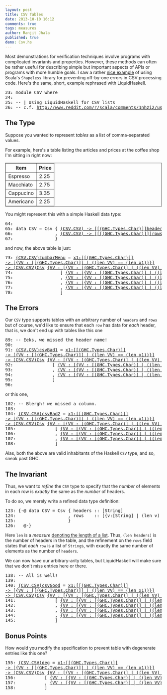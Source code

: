 ```yaml
---
layout: post
title: CSV Tables
date: 2013-10-10 16:12
comments: true
tags: measures
author: Ranjit Jhala
published: true 
demo: Csv.hs
---
```


Most demonstrations for verification techniques involve programs with complicated
invariants and properties. However, these methods can often be rather useful for
describing simple but important aspects of APIs or programs with more humble
goals. I saw a rather [nice example][shapeless-csv] of using Scala's
`Shapeless` library for preventing off-by-one errors in CSV processing
code. Here's the same, short, example rephrased with LiquidHaskell.

<!-- more -->


<pre><span class=hs-linenum>23: </span><span class='hs-keyword'>module</span> <span class='hs-conid'>CSV</span> <span class='hs-keyword'>where</span>
<span class=hs-linenum>24: </span>
<span class=hs-linenum>25: </span><span class='hs-comment'>-- | Using LiquidHaskell for CSV lists</span>
<span class=hs-linenum>26: </span><span class='hs-comment'>-- c.f. <a href="http://www.reddit.com/r/scala/comments/1nhzi2/using_shapelesss_sized_type_to_eliminate_real/">http://www.reddit.com/r/scala/comments/1nhzi2/using_shapelesss_sized_type_to_eliminate_real/</a></span>
</pre>


The Type
--------

Suppose you wanted to represent *tables* as a list of comma-separated values.

For example, here's a table listing the articles and prices at the coffee shop
I'm sitting in right now:

<table border="1">
<tr>
<th>Item</th>
<th>Price</th>
</tr>
<tr>
<td>Espresso</td>
<td>2.25</td>
</tr>
<tr>
<td>Macchiato</td>
<td>2.75</td>
</tr>
<tr>
<td>Cappucino</td>
<td>3.35</td>
</tr>
<tr>
<td>Americano</td>
<td>2.25</td>
</tr>
</table>

You might represent this with a simple Haskell data type:


<pre><span class=hs-linenum>64: </span>
<span class=hs-linenum>65: </span><span class='hs-keyword'>data</span> <span class='hs-conid'>CSV</span> <span class='hs-keyglyph'>=</span> <span class='hs-conid'>Csv</span> <span class='hs-layout'>{</span> <a class=annot href="#"><span class=annottext>(CSV.CSV) -&gt; [[(GHC.Types.Char)]]</span><span class='hs-varid'>headers</span></a> <span class='hs-keyglyph'>::</span> <span class='hs-keyglyph'>[</span><span class='hs-conid'>String</span><span class='hs-keyglyph'>]</span>
<span class=hs-linenum>66: </span>               <span class='hs-layout'>,</span> <a class=annot href="#"><span class=annottext>(CSV.CSV) -&gt; [[[(GHC.Types.Char)]]]</span><span class='hs-varid'>rows</span></a>    <span class='hs-keyglyph'>::</span> <span class='hs-keyglyph'>[</span><span class='hs-keyglyph'>[</span><span class='hs-conid'>String</span><span class='hs-keyglyph'>]</span><span class='hs-keyglyph'>]</span>
<span class=hs-linenum>67: </span>               <span class='hs-layout'>}</span>
</pre>

and now, the above table is just:


<pre><span class=hs-linenum>73: </span><a class=annot href="#"><span class=annottext>(CSV.CSV)</span><span class='hs-definition'>zumbarMenu</span></a> <span class='hs-keyglyph'>=</span> <a class=annot href="#"><span class=annottext>x1:[[(GHC.Types.Char)]]
-&gt; [{VV : [[(GHC.Types.Char)]] | ((len VV) == (len x1))}]
-&gt; (CSV.CSV)</span><span class='hs-conid'>Csv</span></a> <a class=annot href="#"><span class=annottext>{VV : [{VV : [(GHC.Types.Char)] | ((len VV) &gt;= 0)}]&lt;\_ VV -&gt; ((len VV) &gt;= 0)&gt; | (((null VV)) &lt;=&gt; false) &amp;&amp; ((len VV) &gt;= 0)}</span><span class='hs-keyglyph'>[</span></a>  <a class=annot href="#"><span class=annottext>{VV : [(GHC.Types.Char)] | ((len VV) &gt;= 0)}</span><span class='hs-str'>"Item"</span></a>     <span class='hs-layout'>,</span> <a class=annot href="#"><span class=annottext>{VV : [(GHC.Types.Char)] | ((len VV) &gt;= 0)}</span><span class='hs-str'>"Price"</span></a><span class='hs-keyglyph'>]</span>
<span class=hs-linenum>74: </span>                 <span class='hs-keyglyph'>[</span> <a class=annot href="#"><span class=annottext>{VV : [{VV : [(GHC.Types.Char)] | ((len VV) &gt;= 0)}]&lt;\_ VV -&gt; ((len VV) &gt;= 0)&gt; | (((null VV)) &lt;=&gt; false) &amp;&amp; ((len VV) &gt;= 0)}</span><span class='hs-keyglyph'>[</span></a><a class=annot href="#"><span class=annottext>{VV : [(GHC.Types.Char)] | ((len VV) &gt;= 0)}</span><span class='hs-str'>"Espresso"</span></a> <span class='hs-layout'>,</span> <a class=annot href="#"><span class=annottext>{VV : [(GHC.Types.Char)] | ((len VV) &gt;= 0)}</span><span class='hs-str'>"2.25"</span></a> <span class='hs-keyglyph'>]</span>  
<span class=hs-linenum>75: </span>                 <span class='hs-layout'>,</span> <a class=annot href="#"><span class=annottext>{VV : [{VV : [(GHC.Types.Char)] | ((len VV) &gt;= 0)}]&lt;\_ VV -&gt; ((len VV) &gt;= 0)&gt; | (((null VV)) &lt;=&gt; false) &amp;&amp; ((len VV) &gt;= 0)}</span><span class='hs-keyglyph'>[</span></a><a class=annot href="#"><span class=annottext>{VV : [(GHC.Types.Char)] | ((len VV) &gt;= 0)}</span><span class='hs-str'>"Macchiato"</span></a><span class='hs-layout'>,</span> <a class=annot href="#"><span class=annottext>{VV : [(GHC.Types.Char)] | ((len VV) &gt;= 0)}</span><span class='hs-str'>"2.75"</span></a> <span class='hs-keyglyph'>]</span>
<span class=hs-linenum>76: </span>                 <span class='hs-layout'>,</span> <a class=annot href="#"><span class=annottext>{VV : [{VV : [(GHC.Types.Char)] | ((len VV) &gt;= 0)}]&lt;\_ VV -&gt; ((len VV) &gt;= 0)&gt; | (((null VV)) &lt;=&gt; false) &amp;&amp; ((len VV) &gt;= 0)}</span><span class='hs-keyglyph'>[</span></a><a class=annot href="#"><span class=annottext>{VV : [(GHC.Types.Char)] | ((len VV) &gt;= 0)}</span><span class='hs-str'>"Cappucino"</span></a><span class='hs-layout'>,</span> <a class=annot href="#"><span class=annottext>{VV : [(GHC.Types.Char)] | ((len VV) &gt;= 0)}</span><span class='hs-str'>"3.35"</span></a> <span class='hs-keyglyph'>]</span>
<span class=hs-linenum>77: </span>                 <span class='hs-layout'>,</span> <a class=annot href="#"><span class=annottext>{VV : [{VV : [(GHC.Types.Char)] | ((len VV) &gt;= 0)}]&lt;\_ VV -&gt; ((len VV) &gt;= 0)&gt; | (((null VV)) &lt;=&gt; false) &amp;&amp; ((len VV) &gt;= 0)}</span><span class='hs-keyglyph'>[</span></a><a class=annot href="#"><span class=annottext>{VV : [(GHC.Types.Char)] | ((len VV) &gt;= 0)}</span><span class='hs-str'>"Americano"</span></a><span class='hs-layout'>,</span> <a class=annot href="#"><span class=annottext>{VV : [(GHC.Types.Char)] | ((len VV) &gt;= 0)}</span><span class='hs-str'>"2.25"</span></a> <span class='hs-keyglyph'>]</span>
<span class=hs-linenum>78: </span>                 <span class='hs-keyglyph'>]</span>
</pre>

The Errors 
----------

Our `CSV` type supports tables with an arbitrary number of `headers` and
`rows` but of course, we'd like to ensure that each `row` has data for *each*
header, that is, we don't end up with tables like this one


<pre><span class=hs-linenum>89: </span><span class='hs-comment'>-- Eeks, we missed the header name!</span>
<span class=hs-linenum>90: </span>
<span class=hs-linenum>91: </span><a class=annot href="#"><span class=annottext>(CSV.CSV)</span><span class='hs-definition'>csvBad1</span></a> <span class='hs-keyglyph'>=</span> <a class=annot href="#"><span class=annottext>x1:[[(GHC.Types.Char)]]
-&gt; [{VV : [[(GHC.Types.Char)]] | ((len VV) == (len x1))}]
-&gt; (CSV.CSV)</span><span class='hs-conid'>Csv</span></a> <a class=annot href="#"><span class=annottext>{VV : [{VV : [(GHC.Types.Char)] | ((len VV) &gt;= 0)}]&lt;\_ VV -&gt; false&gt; | (((null VV)) &lt;=&gt; false) &amp;&amp; ((len VV) &gt;= 0)}</span><span class='hs-keyglyph'>[</span></a>  <a class=annot href="#"><span class=annottext>{VV : [(GHC.Types.Char)] | ((len VV) &gt;= 0)}</span><span class='hs-str'>"Date"</span></a> <span class='hs-comment'>{- ??? -}</span> <span class='hs-keyglyph'>]</span> 
<span class=hs-linenum>92: </span>              <span class=hs-error><span class='hs-keyglyph'>[</span></span> <a class=annot href="#"><span class=annottext>{VV : [{VV : [(GHC.Types.Char)] | ((len VV) &gt;= 0)}]&lt;\_ VV -&gt; ((len VV) &gt; 0)&gt; | (((null VV)) &lt;=&gt; false) &amp;&amp; ((len VV) &gt;= 0)}</span><span class='hs-keyglyph'>[</span></a><a class=annot href="#"><span class=annottext>{VV : [(GHC.Types.Char)] | ((len VV) &gt;= 0)}</span><span class='hs-str'>"Mon"</span></a><span class='hs-layout'>,</span> <a class=annot href="#"><span class=annottext>{VV : [(GHC.Types.Char)]&lt;\_ VV -&gt; false&gt; | (((null VV)) &lt;=&gt; false) &amp;&amp; ((len VV) &gt;= 0)}</span><span class='hs-str'>"1"</span></a><span class='hs-keyglyph'>]</span>
<span class=hs-linenum>93: </span>              <span class=hs-error><span class='hs-layout'>,</span></span> <a class=annot href="#"><span class=annottext>{VV : [{VV : [(GHC.Types.Char)] | ((len VV) &gt;= 0)}]&lt;\_ VV -&gt; ((len VV) &gt; 0)&gt; | (((null VV)) &lt;=&gt; false) &amp;&amp; ((len VV) &gt;= 0)}</span><span class='hs-keyglyph'>[</span></a><a class=annot href="#"><span class=annottext>{VV : [(GHC.Types.Char)] | ((len VV) &gt;= 0)}</span><span class='hs-str'>"Tue"</span></a><span class='hs-layout'>,</span> <a class=annot href="#"><span class=annottext>{VV : [(GHC.Types.Char)]&lt;\_ VV -&gt; false&gt; | (((null VV)) &lt;=&gt; false) &amp;&amp; ((len VV) &gt;= 0)}</span><span class='hs-str'>"2"</span></a><span class='hs-keyglyph'>]</span>
<span class=hs-linenum>94: </span>              <span class=hs-error><span class='hs-layout'>,</span></span> <a class=annot href="#"><span class=annottext>{VV : [{VV : [(GHC.Types.Char)] | ((len VV) &gt;= 0)}]&lt;\_ VV -&gt; ((len VV) &gt; 0)&gt; | (((null VV)) &lt;=&gt; false) &amp;&amp; ((len VV) &gt;= 0)}</span><span class='hs-keyglyph'>[</span></a><a class=annot href="#"><span class=annottext>{VV : [(GHC.Types.Char)] | ((len VV) &gt;= 0)}</span><span class='hs-str'>"Wed"</span></a><span class='hs-layout'>,</span> <a class=annot href="#"><span class=annottext>{VV : [(GHC.Types.Char)]&lt;\_ VV -&gt; false&gt; | (((null VV)) &lt;=&gt; false) &amp;&amp; ((len VV) &gt;= 0)}</span><span class='hs-str'>"3"</span></a><span class='hs-keyglyph'>]</span> 
<span class=hs-linenum>95: </span>              <span class=hs-error><span class='hs-keyglyph'>]</span></span>
<span class=hs-linenum>96: </span>
</pre>

or this one, 


<pre><span class=hs-linenum>102: </span><span class='hs-comment'>-- Blergh! we missed a column.</span>
<span class=hs-linenum>103: </span>
<span class=hs-linenum>104: </span><a class=annot href="#"><span class=annottext>(CSV.CSV)</span><span class='hs-definition'>csvBad2</span></a> <span class='hs-keyglyph'>=</span> <a class=annot href="#"><span class=annottext>x1:[[(GHC.Types.Char)]]
-&gt; [{VV : [[(GHC.Types.Char)]] | ((len VV) == (len x1))}]
-&gt; (CSV.CSV)</span><span class='hs-conid'>Csv</span></a> <a class=annot href="#"><span class=annottext>{VV : [{VV : [(GHC.Types.Char)] | ((len VV) &gt;= 0)}]&lt;\_ VV -&gt; ((len VV) &gt;= 0)&gt; | (((null VV)) &lt;=&gt; false) &amp;&amp; ((len VV) &gt;= 0)}</span><span class='hs-keyglyph'>[</span></a>  <a class=annot href="#"><span class=annottext>{VV : [(GHC.Types.Char)] | ((len VV) &gt;= 0)}</span><span class='hs-str'>"Name"</span></a> <span class='hs-layout'>,</span> <a class=annot href="#"><span class=annottext>{VV : [(GHC.Types.Char)] | ((len VV) &gt;= 0)}</span><span class='hs-str'>"Age"</span></a>  <span class='hs-keyglyph'>]</span> 
<span class=hs-linenum>105: </span>              <span class=hs-error><span class='hs-keyglyph'>[</span></span> <a class=annot href="#"><span class=annottext>{VV : [{VV : [(GHC.Types.Char)] | ((len VV) &gt;= 0)}]&lt;\_ VV -&gt; ((len VV) &gt;= 0)&gt; | (((null VV)) &lt;=&gt; false) &amp;&amp; ((len VV) &gt;= 0)}</span><span class='hs-keyglyph'>[</span></a><a class=annot href="#"><span class=annottext>{VV : [(GHC.Types.Char)] | ((len VV) &gt;= 0)}</span><span class='hs-str'>"Alice"</span></a><span class='hs-layout'>,</span> <a class=annot href="#"><span class=annottext>{VV : [(GHC.Types.Char)] | ((len VV) &gt;= 0)}</span><span class='hs-str'>"32"</span></a>   <span class='hs-keyglyph'>]</span>
<span class=hs-linenum>106: </span>              <span class=hs-error><span class='hs-layout'>,</span></span> <a class=annot href="#"><span class=annottext>{VV : [{VV : [(GHC.Types.Char)] | ((len VV) &gt;= 0)}]&lt;\_ VV -&gt; false&gt; | (((null VV)) &lt;=&gt; false) &amp;&amp; ((len VV) &gt;= 0)}</span><span class='hs-keyglyph'>[</span></a><a class=annot href="#"><span class=annottext>{VV : [(GHC.Types.Char)] | ((len VV) &gt;= 0)}</span><span class='hs-str'>"Bob"</span></a>  <span class='hs-comment'>{- ??? -}</span><span class='hs-keyglyph'>]</span>
<span class=hs-linenum>107: </span>              <span class=hs-error><span class='hs-layout'>,</span></span> <a class=annot href="#"><span class=annottext>{VV : [{VV : [(GHC.Types.Char)] | ((len VV) &gt;= 0)}]&lt;\_ VV -&gt; ((len VV) &gt;= 0)&gt; | (((null VV)) &lt;=&gt; false) &amp;&amp; ((len VV) &gt;= 0)}</span><span class='hs-keyglyph'>[</span></a><a class=annot href="#"><span class=annottext>{VV : [(GHC.Types.Char)] | ((len VV) &gt;= 0)}</span><span class='hs-str'>"Cris"</span></a> <span class='hs-layout'>,</span> <a class=annot href="#"><span class=annottext>{VV : [(GHC.Types.Char)] | ((len VV) &gt;= 0)}</span><span class='hs-str'>"29"</span></a>   <span class='hs-keyglyph'>]</span> 
<span class=hs-linenum>108: </span>              <span class=hs-error><span class='hs-keyglyph'>]</span></span>
</pre>

Alas, both the above are valid inhabitants of the Haskell `CSV` type, and 
so, sneak past GHC.

The Invariant 
-------------

Thus, we want to *refine* the `CSV` type to specify that the *number* of
elements in each row is *exactly* the same as the   *number* of headers.

To do so, we merely write a refined data type definition:


<pre><span class=hs-linenum>123: </span><span class='hs-keyword'>{-@</span> <span class='hs-keyword'>data</span> <span class='hs-conid'>CSV</span> <span class='hs-keyglyph'>=</span> <span class='hs-conid'>Csv</span> <span class='hs-layout'>{</span> <span class='hs-varid'>headers</span> <span class='hs-keyglyph'>::</span> <span class='hs-keyglyph'>[</span><span class='hs-conid'>String</span><span class='hs-keyglyph'>]</span>
<span class=hs-linenum>124: </span>                   <span class='hs-layout'>,</span> <span class='hs-varid'>rows</span>    <span class='hs-keyglyph'>::</span> <span class='hs-keyglyph'>[</span><span class='hs-layout'>{</span><span class='hs-varid'>v</span><span class='hs-conop'>:</span><span class='hs-keyglyph'>[</span><span class='hs-conid'>String</span><span class='hs-keyglyph'>]</span> <span class='hs-keyglyph'>|</span> <span class='hs-layout'>(</span><span class='hs-varid'>len</span> <span class='hs-varid'>v</span><span class='hs-layout'>)</span> <span class='hs-keyglyph'>=</span> <span class='hs-layout'>(</span><span class='hs-varid'>len</span> <span class='hs-varid'>headers</span><span class='hs-layout'>)</span><span class='hs-layout'>}</span><span class='hs-keyglyph'>]</span>
<span class=hs-linenum>125: </span>                   <span class='hs-layout'>}</span>
<span class=hs-linenum>126: </span>  <span class='hs-keyword'>@-}</span>
</pre>

Here `len` is a *measure* [denoting the length of a list][list-measure].
Thus, `(len headers)` is the number of headers in the table, and the
refinement on the `rows` field states that  *each* `row` is a list of `String`s, 
with exactly the same number of elements as the number of `headers`.

We can now have our arbitrary-arity tables, but LiquidHaskell will 
make sure that we don't miss entries here or there.


<pre><span class=hs-linenum>138: </span><span class='hs-comment'>-- All is well! </span>
<span class=hs-linenum>139: </span>
<span class=hs-linenum>140: </span><a class=annot href="#"><span class=annottext>(CSV.CSV)</span><span class='hs-definition'>csvGood</span></a> <span class='hs-keyglyph'>=</span> <a class=annot href="#"><span class=annottext>x1:[[(GHC.Types.Char)]]
-&gt; [{VV : [[(GHC.Types.Char)]] | ((len VV) == (len x1))}]
-&gt; (CSV.CSV)</span><span class='hs-conid'>Csv</span></a> <a class=annot href="#"><span class=annottext>{VV : [{VV : [(GHC.Types.Char)] | ((len VV) &gt;= 0)}]&lt;\_ VV -&gt; ((len VV) &gt;= 0)&gt; | (((null VV)) &lt;=&gt; false) &amp;&amp; ((len VV) &gt;= 0)}</span><span class='hs-keyglyph'>[</span></a><a class=annot href="#"><span class=annottext>{VV : [(GHC.Types.Char)] | ((len VV) &gt;= 0)}</span><span class='hs-str'>"Id"</span></a><span class='hs-layout'>,</span> <a class=annot href="#"><span class=annottext>{VV : [(GHC.Types.Char)] | ((len VV) &gt;= 0)}</span><span class='hs-str'>"Name"</span></a><span class='hs-layout'>,</span> <a class=annot href="#"><span class=annottext>{VV : [(GHC.Types.Char)] | ((len VV) &gt;= 0)}</span><span class='hs-str'>"Days"</span></a><span class='hs-keyglyph'>]</span>
<span class=hs-linenum>141: </span>              <span class='hs-keyglyph'>[</span> <a class=annot href="#"><span class=annottext>{VV : [{VV : [(GHC.Types.Char)] | ((len VV) &gt;= 0)}]&lt;\_ VV -&gt; ((len VV) &gt;= 0)&gt; | (((null VV)) &lt;=&gt; false) &amp;&amp; ((len VV) &gt;= 0)}</span><span class='hs-keyglyph'>[</span></a><a class=annot href="#"><span class=annottext>{VV : [(GHC.Types.Char)]&lt;\_ VV -&gt; false&gt; | (((null VV)) &lt;=&gt; false) &amp;&amp; ((len VV) &gt;= 0)}</span><span class='hs-str'>"1"</span></a><span class='hs-layout'>,</span> <a class=annot href="#"><span class=annottext>{VV : [(GHC.Types.Char)] | ((len VV) &gt;= 0)}</span><span class='hs-str'>"Jan"</span></a><span class='hs-layout'>,</span> <a class=annot href="#"><span class=annottext>{VV : [(GHC.Types.Char)] | ((len VV) &gt;= 0)}</span><span class='hs-str'>"31"</span></a><span class='hs-keyglyph'>]</span>
<span class=hs-linenum>142: </span>              <span class='hs-layout'>,</span> <a class=annot href="#"><span class=annottext>{VV : [{VV : [(GHC.Types.Char)] | ((len VV) &gt;= 0)}]&lt;\_ VV -&gt; ((len VV) &gt;= 0)&gt; | (((null VV)) &lt;=&gt; false) &amp;&amp; ((len VV) &gt;= 0)}</span><span class='hs-keyglyph'>[</span></a><a class=annot href="#"><span class=annottext>{VV : [(GHC.Types.Char)]&lt;\_ VV -&gt; false&gt; | (((null VV)) &lt;=&gt; false) &amp;&amp; ((len VV) &gt;= 0)}</span><span class='hs-str'>"2"</span></a><span class='hs-layout'>,</span> <a class=annot href="#"><span class=annottext>{VV : [(GHC.Types.Char)] | ((len VV) &gt;= 0)}</span><span class='hs-str'>"Feb"</span></a><span class='hs-layout'>,</span> <a class=annot href="#"><span class=annottext>{VV : [(GHC.Types.Char)] | ((len VV) &gt;= 0)}</span><span class='hs-str'>"28"</span></a><span class='hs-keyglyph'>]</span>
<span class=hs-linenum>143: </span>              <span class='hs-layout'>,</span> <a class=annot href="#"><span class=annottext>{VV : [{VV : [(GHC.Types.Char)] | ((len VV) &gt;= 0)}]&lt;\_ VV -&gt; ((len VV) &gt;= 0)&gt; | (((null VV)) &lt;=&gt; false) &amp;&amp; ((len VV) &gt;= 0)}</span><span class='hs-keyglyph'>[</span></a><a class=annot href="#"><span class=annottext>{VV : [(GHC.Types.Char)]&lt;\_ VV -&gt; false&gt; | (((null VV)) &lt;=&gt; false) &amp;&amp; ((len VV) &gt;= 0)}</span><span class='hs-str'>"3"</span></a><span class='hs-layout'>,</span> <a class=annot href="#"><span class=annottext>{VV : [(GHC.Types.Char)] | ((len VV) &gt;= 0)}</span><span class='hs-str'>"Mar"</span></a><span class='hs-layout'>,</span> <a class=annot href="#"><span class=annottext>{VV : [(GHC.Types.Char)] | ((len VV) &gt;= 0)}</span><span class='hs-str'>"31"</span></a><span class='hs-keyglyph'>]</span>
<span class=hs-linenum>144: </span>              <span class='hs-layout'>,</span> <a class=annot href="#"><span class=annottext>{VV : [{VV : [(GHC.Types.Char)] | ((len VV) &gt;= 0)}]&lt;\_ VV -&gt; ((len VV) &gt;= 0)&gt; | (((null VV)) &lt;=&gt; false) &amp;&amp; ((len VV) &gt;= 0)}</span><span class='hs-keyglyph'>[</span></a><a class=annot href="#"><span class=annottext>{VV : [(GHC.Types.Char)]&lt;\_ VV -&gt; false&gt; | (((null VV)) &lt;=&gt; false) &amp;&amp; ((len VV) &gt;= 0)}</span><span class='hs-str'>"4"</span></a><span class='hs-layout'>,</span> <a class=annot href="#"><span class=annottext>{VV : [(GHC.Types.Char)] | ((len VV) &gt;= 0)}</span><span class='hs-str'>"Apr"</span></a><span class='hs-layout'>,</span> <a class=annot href="#"><span class=annottext>{VV : [(GHC.Types.Char)] | ((len VV) &gt;= 0)}</span><span class='hs-str'>"30"</span></a><span class='hs-keyglyph'>]</span> 
<span class=hs-linenum>145: </span>              <span class='hs-keyglyph'>]</span>
</pre>

Bonus Points
------------

How would you modify the specification to prevent table with degenerate entries
like this one?


<pre><span class=hs-linenum>155: </span><a class=annot href="#"><span class=annottext>(CSV.CSV)</span><span class='hs-definition'>deg</span></a> <span class='hs-keyglyph'>=</span> <a class=annot href="#"><span class=annottext>x1:[[(GHC.Types.Char)]]
-&gt; [{VV : [[(GHC.Types.Char)]] | ((len VV) == (len x1))}]
-&gt; (CSV.CSV)</span><span class='hs-conid'>Csv</span></a> <a class=annot href="#"><span class=annottext>{VV : [{VV : [(GHC.Types.Char)] | ((len VV) &gt;= 0)}]&lt;\_ VV -&gt; ((len VV) &gt;= 0)&gt; | (((null VV)) &lt;=&gt; false) &amp;&amp; ((len VV) &gt;= 0)}</span><span class='hs-keyglyph'>[</span></a>  <a class=annot href="#"><span class=annottext>{VV : [(GHC.Types.Char)] | ((len VV) &gt;= 0)}</span><span class='hs-str'>"Id"</span></a><span class='hs-layout'>,</span> <a class=annot href="#"><span class=annottext>{VV : [(GHC.Types.Char)] | ((len VV) &gt;= 0)}</span><span class='hs-str'>"Name"</span></a><span class='hs-layout'>,</span> <a class=annot href="#"><span class=annottext>{VV : [(GHC.Types.Char)] | ((len VV) &gt;= 0)}</span><span class='hs-str'>"Days"</span></a><span class='hs-keyglyph'>]</span>
<span class=hs-linenum>156: </span>          <span class='hs-keyglyph'>[</span> <a class=annot href="#"><span class=annottext>{VV : [{VV : [(GHC.Types.Char)] | ((len VV) &gt;= 0)}]&lt;\_ VV -&gt; ((len VV) &gt;= 0)&gt; | (((null VV)) &lt;=&gt; false) &amp;&amp; ((len VV) &gt;= 0)}</span><span class='hs-keyglyph'>[</span></a><a class=annot href="#"><span class=annottext>{VV : [(GHC.Types.Char)]&lt;\_ VV -&gt; false&gt; | (((null VV)) &lt;=&gt; false) &amp;&amp; ((len VV) &gt;= 0)}</span><span class='hs-str'>"1"</span></a> <span class='hs-layout'>,</span> <a class=annot href="#"><span class=annottext>{VV : [(GHC.Types.Char)] | ((len VV) &gt;= 0)}</span><span class='hs-str'>"Jan"</span></a> <span class='hs-layout'>,</span> <a class=annot href="#"><span class=annottext>{VV : [(GHC.Types.Char)] | ((len VV) &gt;= 0)}</span><span class='hs-str'>"31"</span></a><span class='hs-keyglyph'>]</span>
<span class=hs-linenum>157: </span>          <span class='hs-layout'>,</span> <a class=annot href="#"><span class=annottext>{VV : [{VV : [(GHC.Types.Char)] | ((len VV) &gt;= 0)}]&lt;\_ VV -&gt; ((len VV) &gt;= 0)&gt; | (((null VV)) &lt;=&gt; false) &amp;&amp; ((len VV) &gt;= 0)}</span><span class='hs-keyglyph'>[</span></a><a class=annot href="#"><span class=annottext>{VV : [(GHC.Types.Char)]&lt;\_ VV -&gt; false&gt; | (((null VV)) &lt;=&gt; false) &amp;&amp; ((len VV) &gt;= 0)}</span><span class='hs-str'>"2"</span></a> <span class='hs-layout'>,</span> <a class=annot href="#"><span class=annottext>{VV : [(GHC.Types.Char)] | ((len VV) &gt;= 0)}</span><span class='hs-str'>"Feb"</span></a> <span class='hs-layout'>,</span> <a class=annot href="#"><span class=annottext>{VV : [{VV : (GHC.Types.Char) | false}]&lt;\_ VV -&gt; false&gt; | (((null VV)) &lt;=&gt; true) &amp;&amp; ((len VV) == 0) &amp;&amp; ((len VV) &gt;= 0)}</span><span class='hs-str'>""</span></a><span class='hs-keyglyph'>]</span>
<span class=hs-linenum>158: </span>          <span class='hs-keyglyph'>]</span>
</pre>

[shapeless-csv]: http://www.reddit.com/r/scala/comments/1nhzi2/using_shapelesss_sized_type_to_eliminate_real/
[list-measure]:  /blog/2013/01/31/safely-catching-a-list-by-its-tail.lhs/ 
